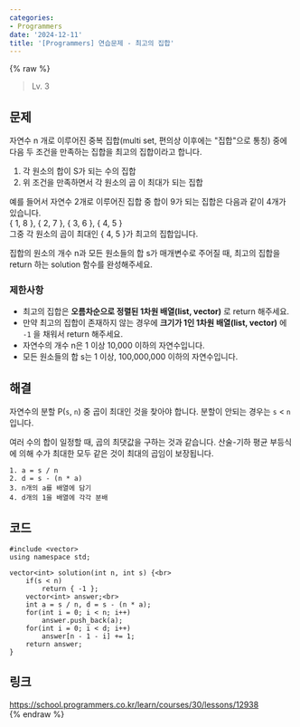 ```yaml
---
categories:
- Programmers
date: '2024-12-11'
title: '[Programmers] 연습문제 - 최고의 집합'
---
```


{% raw %}
> Lv. 3<br>

## 문제
자연수 n 개로 이루어진 중복 집합(multi set, 편의상 이후에는 "집합"으로 통칭) 중에 다음 두 조건을 만족하는 집합을 최고의 집합이라고 합니다.

1.  각 원소의 합이 S가 되는 수의 집합
2.  위 조건을 만족하면서 각 원소의 곱 이 최대가 되는 집합

예를 들어서 자연수 2개로 이루어진 집합 중 합이 9가 되는 집합은 다음과 같이 4개가 있습니다.  
{ 1, 8 }, { 2, 7 }, { 3, 6 }, { 4, 5 }  
그중 각 원소의 곱이 최대인 { 4, 5 }가 최고의 집합입니다.

집합의 원소의 개수 n과 모든 원소들의 합 s가 매개변수로 주어질 때, 최고의 집합을 return 하는 solution 함수를 완성해주세요.

### 제한사항
-   최고의 집합은  **오름차순으로 정렬된 1차원 배열(list, vector)**  로 return 해주세요.
-   만약 최고의 집합이 존재하지 않는 경우에  **크기가 1인 1차원 배열(list, vector)**  에  `-1`  을 채워서 return 해주세요.
-   자연수의 개수 n은 1 이상 10,000 이하의 자연수입니다.
-   모든 원소들의 합 s는 1 이상, 100,000,000 이하의 자연수입니다.

## 해결
자연수의 분할 P(`s`, `n`) 중 곱이 최대인 것을 찾아야 합니다. 분할이 안되는 경우는 `s` < `n`입니다.

여러 수의 합이 일정할 때, 곱의 최댓값을 구하는 것과 같습니다. 산술-기하 평균 부등식에 의해 수가 최대한 모두 같은 것이 최대의 곱임이 보장됩니다.
```
1. a = s / n
2. d = s - (n * a)
3. n개의 a를 배열에 담기
4. d개의 1을 배열에 각각 분배
```

## 코드
```
#include <vector>
using namespace std;

vector<int> solution(int n, int s) {<br>
    if(s < n)
        return { -1 };
    vector<int> answer;<br>
    int a = s / n, d = s - (n * a);
    for(int i = 0; i < n; i++)
        answer.push_back(a);
    for(int i = 0; i < d; i++)
        answer[n - 1 - i] += 1;
    return answer;
}
```

## 링크
https://school.programmers.co.kr/learn/courses/30/lessons/12938<br>
{% endraw %}